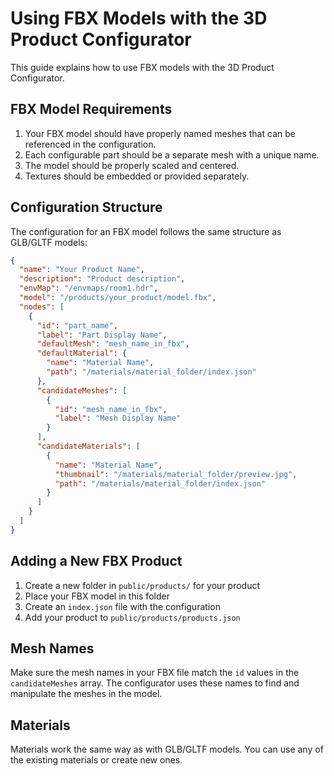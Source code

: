 # Using FBX Models with the 3D Product Configurator

This guide explains how to use FBX models with the 3D Product Configurator.

## FBX Model Requirements

1. Your FBX model should have properly named meshes that can be referenced in the configuration.
2. Each configurable part should be a separate mesh with a unique name.
3. The model should be properly scaled and centered.
4. Textures should be embedded or provided separately.

## Configuration Structure

The configuration for an FBX model follows the same structure as GLB/GLTF models:

```json
{
  "name": "Your Product Name",
  "description": "Product description",
  "envMap": "/envmaps/room1.hdr",
  "model": "/products/your_product/model.fbx",
  "nodes": [
    {
      "id": "part_name",
      "label": "Part Display Name",
      "defaultMesh": "mesh_name_in_fbx",
      "defaultMaterial": {
        "name": "Material Name",
        "path": "/materials/material_folder/index.json"
      },
      "candidateMeshes": [
        {
          "id": "mesh_name_in_fbx",
          "label": "Mesh Display Name"
        }
      ],
      "candidateMaterials": [
        {
          "name": "Material Name",
          "thumbnail": "/materials/material_folder/preview.jpg",
          "path": "/materials/material_folder/index.json"
        }
      ]
    }
  ]
}
```

## Adding a New FBX Product

1. Create a new folder in `public/products/` for your product
2. Place your FBX model in this folder
3. Create an `index.json` file with the configuration
4. Add your product to `public/products/products.json`

## Mesh Names

Make sure the mesh names in your FBX file match the `id` values in the `candidateMeshes` array. The configurator uses these names to find and manipulate the meshes in the model.

## Materials

Materials work the same way as with GLB/GLTF models. You can use any of the existing materials or create new ones. 
